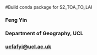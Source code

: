 #Build conda package for S2_TOA_TO_LAI
### Feng Yin
### Department of Geography, UCL
### ucfafyi@ucl.ac.uk


